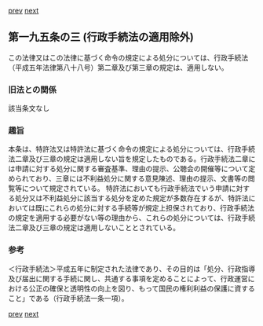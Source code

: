 [prev](/specific\markdowns\特許法\285_Mp-Ch_10-At_195_2_2.md)
[next](/specific\markdowns\特許法\287_Mp-Ch_10-At_195_4.md)
## 第一九五条の三 (行政手続法の適用除外)
この法律又はこの法律に基づく命令の規定による処分については、行政手続法（平成五年法律第八十八号）第二章及び第三章の規定は、適用しない。

### 旧法との関係
該当条文なし

### 趣旨
本条は、特許法又は特許法に基づく命令の規定による処分については、行政手続法二章及び三章の規定は適用しない旨を規定したものである。行政手続法二章には申請に対する処分に関する審査基準、理由の提示、公聴会の開催等について定められており、三章には不利益処分に関する意見陳述、理由の提示、文書等の閲覧等について規定されている。
特許法においても行政手続法でいう申請に対する処分又は不利益処分に該当する処分を定めた規定が多数存在するが、特許法においては既にこれらの処分に対する手続等が規定上担保されており、行政手続法の規定を適用する必要がない等の理由から、これらの処分については、行政手続法二章及び三章の規定は適用しないこととされている。

### 参考
＜行政手続法＞平成五年に制定された法律であり、その目的は「処分、行政指導及び届出に関する手続に関し、共通する事項を定めることによって、行政運営における公正の確保と透明性の向上を図り、もって国民の権利利益の保護に資すること」である（行政手続法一条一項）。

[prev](/specific\markdowns\特許法\285_Mp-Ch_10-At_195_2_2.md)
[next](/specific\markdowns\特許法\287_Mp-Ch_10-At_195_4.md)